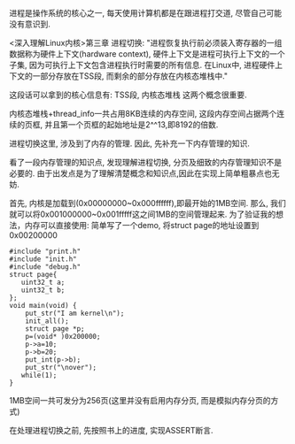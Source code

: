 进程是操作系统的核心之一, 每天使用计算机都是在跟进程打交道, 尽管自己可能没有意识到.

<深入理解Linux内核>第三章 进程切换:
"进程恢复执行前必须装入寄存器的一组数据称为硬件上下文(hardware context), 硬件上下文是进程可执行上下文的一个子集,
因为可执行上下文包含进程执行时需要的所有信息. 在Linux中, 进程硬件上下文的一部分存放在TSS段, 而剩余的部分存放在内核态堆栈中."

这段话可以拿到的核心信息有: TSS段, 内核态堆栈 这两个概念很重要.

内核态堆栈+thread_info一共占用8KB连续的内存空间, 这段内存空间占据两个连续的页框,
并且第一个页框的起始地址是2^^13,即8192的倍数.

进程切换这里, 涉及到了内存的管理. 因此, 先补充一下内存管理的知识.

看了一段内存管理的知识点, 发现理解进程切换, 分页及细致的内存管理知识不是必要的.
由于出发点是为了理解清楚概念和知识点,因此在实现上简单粗暴点也无妨.


首先, 内核是加载到(0x00000000~0x000ffffff),即最开始的1MB空间.
那么, 我们就可以将0x001000000~0x001fffff这之间1MB的空间管理起来.
为了验证我的想法，内存可以直接使用:
简单写了一个demo, 将struct page的地址设置到0x00200000
```
#include "print.h"
#include "init.h"
#include "debug.h"
struct page{
   uint32_t a;
   uint32_t b;
};
void main(void) {
    put_str("I am kernel\n");
    init_all();
    struct page *p;
    p=(void* )0x200000;
    p->a=10;
    p->b=20;
    put_int(p->b);
    put_str("\nover");
   while(1);
}
```

1MB空间一共可发分为256页(这里并没有启用内存分页, 而是模拟内存分页的方式)

在处理进程切换之前, 先按照书上的进度, 实现ASSERT断言.



















